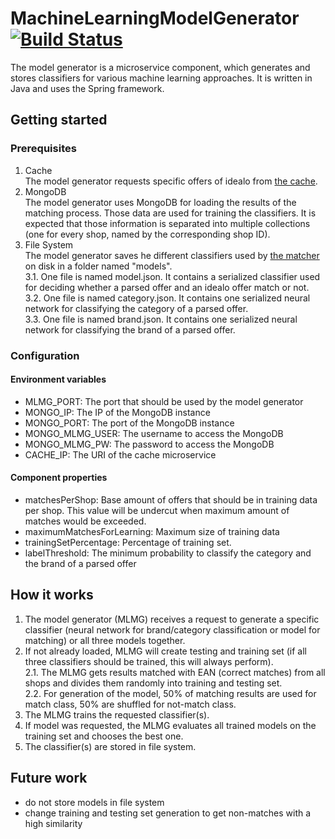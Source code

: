 # MachineLearningModelGenerator [![Build Status](https://travis-ci.org/HPI-BP2017N2/MachineLearningModelGenerator.svg?branch=master)](https://travis-ci.org/HPI-BP2017N2/MachineLearningModelGenerator)
The model generator is a microservice component, which generates and stores classifiers for various machine learning approaches.
It is written in Java and uses the Spring framework.

## Getting started
### Prerequisites
1. Cache  
 The model generator requests specific offers of idealo from [the cache](https://github.com/HPI-BP2017N2/Cache).
2. MongoDB  
 The model generator uses  MongoDB for loading the results of the matching process. Those data are used for training the classifiers. It is expected that those information is separated into multiple collections (one for every shop, named by the corresponding shop ID).
3. File System   
 The model generator saves he different classifiers used by [the matcher](https://github.com/HPI-BP2017N2/Matcher) on disk in a folder named "models".  
  3.1. One file is named model.json. It contains a serialized classifier used for deciding whether a parsed offer and an idealo offer match or not.  
  3.2. One file is named category.json. It contains one serialized neural network for classifying the category of a parsed offer.  
  3.3. One file is named brand.json. It contains one serialized neural network for classifying the brand of a parsed offer.  
  
### Configuration
#### Environment variables
- MLMG_PORT: The port that should be used by the model generator
- MONGO_IP: The IP of the MongoDB instance
- MONGO_PORT: The port of the MongoDB instance
- MONGO_MLMG_USER: The username to access the MongoDB
- MONGO_MLMG_PW: The password to access the MongoDB
- CACHE_IP: The URI of the cache microservice

#### Component properties
- matchesPerShop: Base amount of offers that should be in training data per shop.
  This value will be undercut when maximum amount of matches would be exceeded.
- maximumMatchesForLearning: Maximum size of training data
- trainingSetPercentage: Percentage of training set.
- labelThreshold: The minimum probability to classify the category and the brand of a parsed offer

## How it works
1. The model generator (MLMG) receives a request to generate a specific classifier (neural network for brand/category classification or model for matching) or all three models together.
2. If not already loaded, MLMG will create testing and training set (if all three classifiers should be trained, this will always perform).  
 2.1. The MLMG gets results matched with EAN (correct matches) from all shops and divides them randomly into training and testing set.  
 2.2. For generation of the model, 50% of matching results are used for match class, 50% are shuffled for not-match class.
3. The MLMG trains the requested classifier(s).
4. If model was requested, the MLMG evaluates all trained models on the training set and chooses the best one.
5. The classifier(s) are stored in file system.

## Future work
- do not store models in file system
- change training and testing set generation to get non-matches with a high similarity